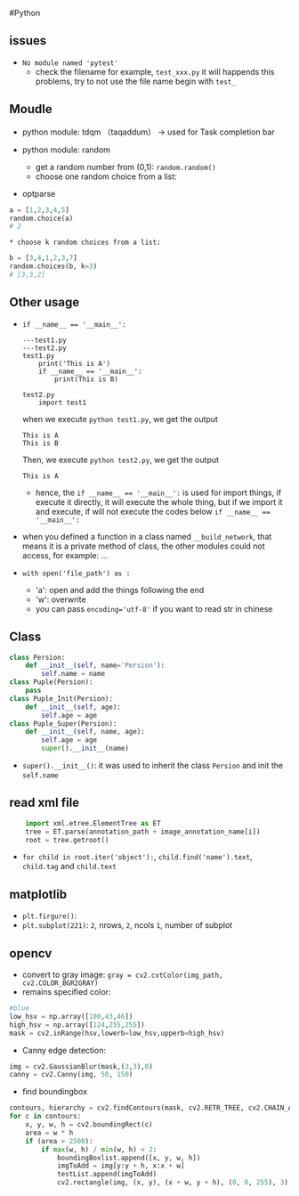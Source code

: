 #Python

## issues
* `No module named 'pytest'`
	* check the filename for example, `test_xxx.py` it will happends this problems, try to not use the file name begin with `test_`

## Moudle
* python module: tdqm （taqaddum） -> used for Task completion bar
* python module: random
	* get a random number from (0,1): `random.random()`
	* choose one random choice from a list:

* optparse
	
```python
a = [1,2,3,4,5]
random.choice(a)
# 2
```
	* choose k random choices from a list:
```python
b = [3,4,1,2,3,7]
random.choices(b, k=3)
# [3,3,2]
```

## Other usage

* `if __name__ == '__main__':` 
	```
	---test1.py
	---test2.py
	test1.py
		print('This is A')
		if __name__ == '__main__':
			print(This is B)

	test2.py
		import test1
	```
	when we execute `python test1.py`, we get the output
	```
	This is A
	This is B
	```
	Then, we execute `python test2.py`, we get the output
	```
	This is A
	```
	* hence, the `if __name__ == '__main__':` is used for import things, if execute it directly, it will execute the whole thing, but if we import it and execute, if will not execute the codes below `if __name__ == '__main__':`

* when you defined a function in a class named `__build_network`, that means it is a private method of class, the other modules could not access, for example: ...

* `with open('file_path') as :`
	* 'a': open and add the things following the end
	* 'w': overwrite
	* you can pass `encoding='utf-8'` if you want to read str in chinese

## Class
```python
class Persion:
    def __init__(self, name='Persion'):
        self.name = name
class Puple(Persion):
    pass
class Puple_Init(Persion):
    def __init__(self, age):
        self.age = age
class Puple_Super(Persion):
    def __init__(self, name, age):
        self.age = age
        super().__init__(name)
```
* `super().__init__()`: it was used to inherit the class `Persion` and init the `self.name`

## read xml file
```python
	import xml.etree.ElementTree as ET
    tree = ET.parse(annotation_path + image_annotation_name[i])
    root = tree.getroot()
```
* `for child in root.iter('object'):`, `child.find('name').text`, `child.tag` and `child.text`

## matplotlib
* `plt.firgure()`:
* `plt.subplot(221)`: `2`, nrows, `2`, ncols `1`, number of subplot

## opencv
* convert to gray image: `gray = cv2.cvtColor(img_path, cv2.COLOR_BGR2GRAY)`
* remains specified color:
```python
#blue
low_hsv = np.array([100,43,46])
high_hsv = np.array([124,255,255])
mask = cv2.inRange(hsv,lowerb=low_hsv,upperb=high_hsv)
```
* Canny edge detection:
```python
img = cv2.GaussianBlur(mask,(3,3),0)
canny = cv2.Canny(img, 50, 150)
```
* find boundingbox
```python
contours, hierarchy = cv2.findContours(mask, cv2.RETR_TREE, cv2.CHAIN_APPROX_SIMPLE)
for c in contours:
    x, y, w, h = cv2.boundingRect(c)
    area = w * h
    if (area > 2500):
        if max(w, h) / min(w, h) < 2:
            boundingBoxlist.append([x, y, w, h])
            imgToAdd = img[y:y + h, x:x + w]
            testList.append(imgToAdd)
            cv2.rectangle(img, (x, y), (x + w, y + h), (0, 0, 255), 3)
```